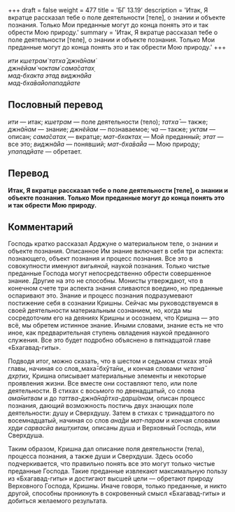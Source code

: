 +++
draft = false
weight = 477
title = 'БГ 13.19'
description = 'Итак, Я вкратце рассказал тебе о поле деятельности [теле], о знании и объекте познания. Только Мои преданные могут до конца понять это и так обрести Мою природу.'
summary = 'Итак, Я вкратце рассказал тебе о поле деятельности [теле], о знании и объекте познания. Только Мои преданные могут до конца понять это и так обрести Мою природу.'
+++

_ити кшетрам̇ татха̄ джн̃а̄нам̇  
джн̃ейам̇ чоктам̇ сама̄сатах̣  
мад-бхакта этад виджн̃а̄йа  
мад-бха̄ва̄йопападйате_

## Пословный перевод

_ити_ — итак; _кшетрам_ — поле деятельности (тело); _татха̄_ — также; _джн̃а̄нам_ — знание; _джн̃ейам_ — познаваемое; _ча_ — также; _уктам_ — описан; _сама̄сатах̣_ — вкратце; _мат_\-_бхактах̣_ — Мой преданный; _этат_ — все это; _виджн̃а̄йа_ — понявший; _мат_\-_бха̄ва̄йа_ — Мою природу; _упападйате_ — обретает.

## Перевод

**Итак, Я вкратце рассказал тебе о поле деятельности \[теле\], о знании и объекте познания. Только Мои преданные могут до конца понять это и так обрести Мою природу.**

## Комментарий

Господь кратко рассказал Арджуне о материальном теле, о знании и объекте познания. Описанное Им знание включает в себя три аспекта: познающего, объект познания и процесс познания. Все это в совокупности именуют _вигьяной,_ наукой познания. Только чистые преданные Господа могут непосредственно обрести совершенное знание. Другие на это не способны. Монисты утверждают, что в конечном счете три аспекта знания сливаются воедино, но преданные оспаривают это. Знание и процесс познания подразумевают постижение себя в сознании Кришны. Сейчас мы руководствуемся в своей деятельности материальным сознанием, но, когда мы сосредоточим его на деяниях Кришны и осознаем, что Кришна — это всё, мы обретем истинное знание. Иными словами, знание есть не что иное, как предварительная ступень овладения наукой преданного служения. Все это будет подробно объяснено в пятнадцатой главе «Бхагавад-гиты».

Подводя итог, можно сказать, что в шестом и седьмом стихах этой главы, начиная со слов_маха̄-бхӯта̄ни_ и кончая словами _четана̄ дхр̣тих̣,_ Кришна описывает материальные элементы и некоторые проявления жизни. Все вместе они составляют тело, или поле деятельности. В стихах с восьмого по двенадцатый, со слова _ама̄нитвам_ и до _таттва-джн̃а̄на̄ртха-дарш́анам,_ описан процесс познания, дающий возможность постичь двух знающих поле деятельности: душу и Сверхдушу. Затем в стихах с тринадцатого по восемнадцатый, начиная со слов _ана̄ди мат-парам_ и кончая словами _хр̣ди сарвасйа вишт̣хитам,_ описаны душа и Верховный Господь, или Сверхдуша.

Таким образом, Кришна дал описание поля деятельности (тела), процесса познания, а также души и Сверхдуши. Здесь особо подчеркивается, что правильно понять все это могут только чистые преданные Господа. Такие преданные извлекают максимальную пользу из «Бхагавад-гиты» и достигают высшей цели — обретают природу Верховного Господа, Кришны. Иначе говоря, только преданные, и никто другой, способны проникнуть в сокровенный смысл «Бхагавад-гиты» и добиться желаемого результата.
